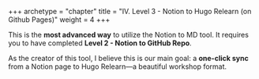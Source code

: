 +++
archetype = "chapter"
title = "IV. Level 3 - Notion to Hugo Relearn (on Github Pages)"
weight = 4
+++


This is the **most advanced way** to utilize the Notion to MD tool. It requires you to have completed **Level 2 - Notion to GitHub Repo**.


As the creator of this tool, I believe this is our main goal: a **one-click sync** from a Notion page to Hugo Relearn—a beautiful workshop format.



